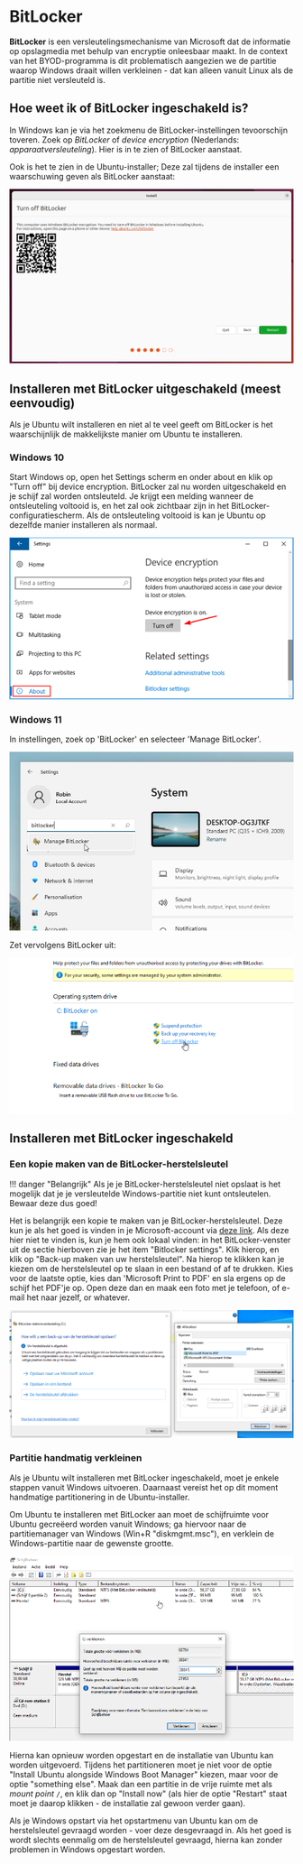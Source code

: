 # BitLocker

**BitLocker** is een versleutelingsmechanisme van Microsoft dat de informatie op opslagmedia met behulp van encryptie onleesbaar maakt. In de context van het BYOD-programma is dit problematisch aangezien we de partitie waarop Windows draait willen verkleinen - dat kan alleen vanuit Linux als de partitie niet versleuteld is.

## Hoe weet ik of BitLocker ingeschakeld is?
In Windows kan je via het zoekmenu de BitLocker-instellingen tevoorschijn toveren. Zoek op *BitLocker* of *device encryption* (Nederlands: *apparaatversleuteling*). Hier is in te zien of BitLocker aanstaat.

Ook is het te zien in de Ubuntu-installer; Deze zal tijdens de installer een waarschuwing geven als BitLocker aanstaat:

![Ubuntu installer BitLocker warning](../../assets/2204-bitlocker.png)


## Installeren met BitLocker uitgeschakeld (meest eenvoudig)

Als je Ubuntu wilt installeren en niet al te veel geeft om BitLocker is het waarschijnlijk de makkelijkste manier om Ubuntu te installeren.

### Windows 10
Start Windows op, open het Settings scherm en onder about en klik op "Turn off" bij device encryption. BitLocker zal nu worden uitgeschakeld en je schijf zal worden ontsleuteld. Je krijgt een melding wanneer de ontsleuteling voltooid is, en het zal ook zichtbaar zijn in het BitLocker-configuratiescherm. Als de ontsleuteling voltooid is kan je Ubuntu op dezelfde manier installeren als normaal.

![BitLocker settings](../../assets/bitlocker-settings.png)

### Windows 11

In instellingen, zoek op 'BitLocker' en selecteer 'Manage BitLocker'.

![Zoeken op BitLocker in instellingen](../../assets/win11-settings-search-bitlocker.png)

Zet vervolgens BitLocker uit:

![BitLocker uitzetten](../../assets/win11-bitlocker-turn-off.png)

## Installeren met BitLocker ingeschakeld
### Een kopie maken van de BitLocker-herstelsleutel

!!! danger "Belangrijk"
    Als je je BitLocker-herstelsleutel niet opslaat is het mogelijk dat je je versleutelde Windows-partitie niet kunt ontsleutelen. Bewaar deze dus goed!

Het is belangrijk een kopie te maken van je BitLocker-herstelsleutel. Deze kun je als het goed is vinden in je Microsoft-account via [deze link](https://account.microsoft.com/devices/recoverykey). Als deze hier niet te vinden is, kun je hem ook lokaal vinden: in het BitLocker-venster uit de sectie hierboven zie je het item "Bitlocker settings". Klik hierop, en klik op "Back-up maken van uw herstelsleutel". Na hierop te klikken kan je kiezen om de herstelsleutel op te slaan in een bestand of af te drukken. Kies voor de laatste optie, kies dan 'Microsoft Print to PDF' en sla ergens op de schijf het PDF'je op. Open deze dan en maak een foto met je telefoon, of e-mail het naar jezelf, or whatever.

![BitLocker recovery sleutel exporteren](../../assets/bitlocker-export-recovery.png)

### Partitie handmatig verkleinen

Als je Ubuntu wilt installeren met BitLocker ingeschakeld, moet je enkele stappen vanuit Windows uitvoeren. Daarnaast vereist het op dit moment handmatige partitionering in de Ubuntu-installer.

Om Ubuntu te installeren met BitLocker aan moet de schijfruimte voor Ubuntu gecreëerd worden vanuit Windows; ga hiervoor naar de partitiemanager van Windows (Win+R "diskmgmt.msc"), en verklein de Windows-partitie naar de gewenste grootte.

![Disk partitie verkleinen](../../assets/bitlocker-resize-partition.png)

Hierna kan opnieuw worden opgestart en de installatie van Ubuntu kan worden uitgevoerd. Tijdens het partitioneren moet je niet voor de optie "Install Ubuntu alongside Windows Boot Manager" kiezen, maar voor de optie "something else". Maak dan een partitie in de vrije ruimte met als *mount point* `/`, en klik dan op "Install now" (als hier de optie "Restart" staat moet je daarop klikken - de installatie zal gewoon verder gaan).

Als je Windows opstart via het opstartmenu van Ubuntu kan om de herstelsleutel gevraagd worden - voer deze desgevraagd in. Als het goed is wordt slechts eenmalig om de herstelsleutel gevraagd, hierna kan zonder problemen in Windows opgestart worden.
